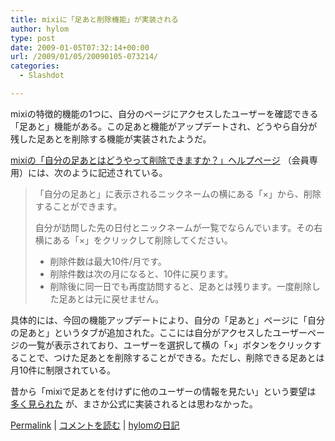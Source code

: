 ```yaml
---
title: mixiに「足あと削除機能」が実装される
author: hylom
type: post
date: 2009-01-05T07:32:14+00:00
url: /2009/01/05/20090105-073214/
categories:
  - Slashdot

---
```

mixiの特徴的機能の1つに、自分のページにアクセスしたユーザーを確認できる「足あと」機能がある。この足あと機能がアップデートされ、どうやら自分が残した足あとを削除する機能が実装されたようだ。

  [mixiの「自分の足あとはどうやって削除できますか？」ヘルプページ][1] （会員専用）には、次のように記述されている。

> <div>
>   <p>
>     「自分の足あと」に表示されるニックネームの横にある「×」から、削除することができます。
>   </p>
>   
>   <p>
>     自分が訪問した先の日付とニックネームが一覧でならんでいます。その右横にある「×」をクリックして削除してください。
>   </p>
>   
>   <ul>
>     <li>
>       削除件数は最大10件/月です。
>     </li>
>     <li>
>       削除件数は次の月になると、10件に戻ります。
>     </li>
>     <li>
>       削除後に同一日でも再度訪問すると、足あとは残ります。一度削除した足あとは元に戻せません。
>     </li>
>   </ul>
> </div>

具体的には、今回の機能アップデートにより、自分の「足あと」ページに「自分の足あと」というタブが追加された。ここには自分がアクセスしたユーザーページの一覧が表示されており、ユーザーを選択して横の「×」ボタンをクリックすることで、つけた足あとを削除することができる。ただし、削除できる足あとは月10件に制限されている。

昔から「mixiで足あとを付けずに他のユーザーの情報を見たい」という要望は   [多く見られた][2] が、まさか公式に実装されるとは思わなかった。

  [Permalink][3] |   [コメントを読む][4] |   [hylomの日記][5]

 [1]: http://mixi.jp/help.pl?mode=item&item=456
 [2]: http://www.google.com/search?q=mixi+%E8%B6%B3%E3%81%82%E3%81%A8&sourceid=navclient-ff&ie=UTF-8&rlz=1B3GGGL_jaJP274JP274
 [3]: http://slashdot.jp/~hylom/journal/463372
 [4]: http://slashdot.jp/~hylom/journal/463372#acomments
 [5]: http://slashdot.jp/~hylom/journal/